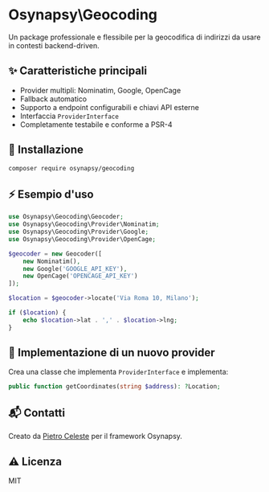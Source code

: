 # Osynapsy\Geocoding

Un package professionale e flessibile per la geocodifica di indirizzi da usare in contesti backend-driven.

## ✨ Caratteristiche principali

- Provider multipli: Nominatim, Google, OpenCage
- Fallback automatico
- Supporto a endpoint configurabili e chiavi API esterne
- Interfaccia `ProviderInterface`
- Completamente testabile e conforme a PSR-4

## 🔧 Installazione

```bash
composer require osynapsy/geocoding
```

## ⚡ Esempio d'uso

```php
use Osynapsy\Geocoding\Geocoder;
use Osynapsy\Geocoding\Provider\Nominatim;
use Osynapsy\Geocoding\Provider\Google;
use Osynapsy\Geocoding\Provider\OpenCage;

$geocoder = new Geocoder([
    new Nominatim(),
    new Google('GOOGLE_API_KEY'),
    new OpenCage('OPENCAGE_API_KEY')
]);

$location = $geocoder->locate('Via Roma 10, Milano');

if ($location) {
    echo $location->lat . ',' . $location->lng;
}
```

## 🧱 Implementazione di un nuovo provider

Crea una classe che implementa `ProviderInterface` e implementa:

```php
public function getCoordinates(string $address): ?Location;
```

## 📬 Contatti

Creato da [Pietro Celeste](mailto:p.celeste@qanda.cc) per il framework Osynapsy.

## ⚠ Licenza

MIT

